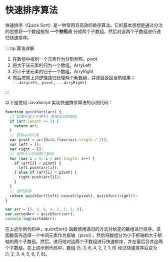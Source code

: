 # 快速排序算法

快速排序（Quick Sort）是一种常用且高效的排序算法。它的基本思想是通过分治的思想将一个数组按照 **一个参照点** 分成两个子数组，然后对这两个子数组进行递归快速排序。

::: tip 算法详解

1. 在数组中找到一个元素作为分割参照。pivot
2. 将大于该元素的归为一个数组。ArryLeft
3. 将小于该元素的归于一个数组。ArryRight
4. 然后按照上述逻辑递归处理两个新数组，并逐层返回当前结果 `[ ...ArryLeft, pivot, ...ArryRight]`

:::

以下是使用 JavaScript 实现快速排序算法的示例代码：

```javascript
function quickSort(arr) {
  // 如果长度小于等于1 直接返回原数组
  if (arr.length <= 1) {
    return arr;
  }
  // 获取中间元素
  var pivot = arr[Math.floor(arr.length / 2)];
  var left = [];
  var right = [];
  // 按照大小分成两个数组
  for (var i = 0; i < arr.length; i++) {
    if (arr[i] < pivot) {
      left.push(arr[i]);
    } else if (arr[i] > pivot) {
      right.push(arr[i]);
    }
  }
  // 递归排序
  return quickSort(left).concat([pivot], quickSort(right));
}

var arr = [5, 3, 8, 4, 2, 7, 1, 6];
var sortedArr = quickSort(arr);
console.log(sortedArr);
```

在上述示例代码中，quickSort() 函数使用递归的方式对给定的数组进行排序。该函数首先选择一个中间元素作为枢轴（pivot），然后将数组分为小于枢轴和大于枢轴的两个子数组。然后，递归地对这两个子数组进行快速排序，并在最后合并这两个子数组。在上述示例代码中，数组 [5, 3, 8, 4, 2, 7, 1, 6] 经过快速排序后变为 [1, 2, 3, 4, 5, 6, 7, 8]。

